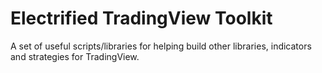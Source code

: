 # Electrified TradingView Toolkit
A set of useful scripts/libraries for helping build other libraries, indicators and strategies for TradingView.
